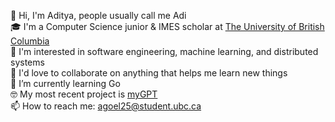 
<!--
**agoel25/agoel25** is a ✨ _special_ ✨ repository because its `README.md` (this file) appears on your GitHub profile.

Here are some ideas to get you started:


- 🔭 I’m currently working on ...
- 🌱 I’m currently learning ...
- 👯 I’m looking to collaborate on ...
- 🤔 I’m looking for help with ...
- 💬 Ask me about ...
- 📫 How to reach me: ...
- 😄 Pronouns: ...
- ⚡ Fun fact: ...
-->

👋 Hi, I'm Aditya, people usually call me Adi \
🎓 I'm a Computer Science junior & IMES scholar at [The University of British Columbia](https://www.cs.ubc.ca/) \
👀 I'm interested in software engineering, machine learning, and distributed systems \
🤝 I'd love to collaborate on anything that helps me learn new things \
🦫 I’m currently learning Go \
🤓 My most recent project is [myGPT](https://github.com/agoel25/myGPT) \
📫 How to reach me: [agoel25@student.ubc.ca](mailto:agoel25@student.ubc.ca)
